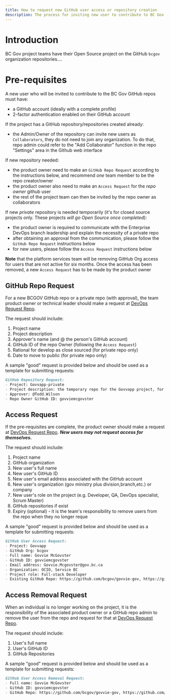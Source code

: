 ```yaml
---
title: How to request new GitHub user access or repository creation
description: The process for inviting new user to contribute to BC Gov GitHub Repositories.
---
```


# Introduction

BC Gov project teams have their Open Source project on the GitHub `bcgov` organization repositories....

# Pre-requisites

A new user who will be invited to contribute to the BC Gov GitHub repos must have:
- a GitHub account (ideally with a complete profile)
- 2-factor authentication enabled on their GitHub account

If the project has a GitHub repository/repositories created already:
- the Admin/Owner of the repository can invite new users as `Collaborators`, they do not need to join any organization. To do that, repo admin could refer to the  "Add Collaborator" function in the repo "Settings" area in the Github web interface

If new repository needed:
- the product owner need to make an `GitHub Repo Request` according to the instructions below, and recommend *one* team member to be the repo creator/owner
- the product owner also need to make an `Access Request` for the _repo owner_ github user
- the rest of the project team can then be invited by the repo owner as collaborators

If new *private* repository is needed temporarily (it's for closed source projects only. These projects _will go Open Source once completed_):
- the product owner is required to communicate with the Enterprise DevOps branch leadership and explain the necessity of a private repo
- after obtaining an approval from the communication, please follow the `GitHub Repo Request` instructions below
- for new users, please follow the `Access Request` instructions below

**Note** that the platform services team will be removing GitHub Org access for users that are not active for six months. Once the access has been removed, a new `Access Request` has to be made by the product owner



## GitHub Repo Request

For a new BCGOV GitHub repo or a private repo (with approval), the team product owner or technical leader should make a request at [DevOps Request Repo](https://github.com/bcgov/devops-request-records).

The request should include:

1. Project name
1. Project description
1. Approver's name (and @ the person's GitHub account)
1. GitHub ID of the repo Owner (following the `Access Request`)
1. Rational for develop as close sourced (for private repo only)
1. Date to move to public (for private repo only)

A sample "good" request is provided below and should be used as a template for submitting requests:

```markdown
GitHub Repository Request:
- Project: Govvapp-private
- Project description: the temporary repo for the Govvapp project, for bla
- Approver: @Todd.Wilson
- Repo Owner GitHub ID: govviemcgovster
```


## Access Request

If the pre-requisites are complete, the product owner should make a request at [DevOps Request Repo](https://github.com/bcgov/devops-request-records).
***New users may not request access for themselves.***

The request should include:

1. Project name
1. GitHub organization
1. New user's full name
1. New user's GitHub ID
1. New user's email address associated with the GitHub account
1. New user's organization (gov ministry plus division,branch,etc.) or company
1. New user's role on the project (e.g. Developer, QA, DevOps specialist, Scrum Master)
1. GitHub repositories if exist
1. Expiry (optional) - it is the team's responsibility to remove users from the repo when they no longer reque 

A sample "good" request is provided below and should be used as a template for submitting requests:

```markdown
GitHub User Access Request:
- Project: Govvapp
- GitHub Org: bcgov
- Full name: Govvie McGovster
- GitHub ID: govviemcgovster
- Email address: Govvie.Mcgovster@gov.bc.ca
- Organization: OCIO, Service BC
- Project role: Full-stack Developer
- Existing GitHub Repo: https://github.com/bcgov/govvie-gov, https://github.com/bcgov/govviest-gov
```


## Access Removal Request

When an individual is no longer working on the project, it is the responsibility of the associated product owner or a GitHub repo admin to remove the user from the repo and request for that at [DevOps Request Repo](https://github.com/bcgov/devops-request-records).

The request should include:

1. User's full name
1. User's GitHub ID
1. GitHub Repositories

A sample "good" request is provided below and should be used as a template for submitting requests:

```markdown
GitHub User Access Removal Request:
- Full name: Govvie McGovster
- GitHub ID: govviemcgovster
- GitHub Repo: https://github.com/bcgov/govvie-gov, https://github.com/bcgov/govviest-gov
```
